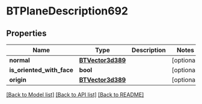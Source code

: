 # BTPlaneDescription692

## Properties
Name | Type | Description | Notes
------------ | ------------- | ------------- | -------------
**normal** | [**BTVector3d389**](BTVector3d389.md) |  | [optional] 
**is_oriented_with_face** | **bool** |  | [optional] 
**origin** | [**BTVector3d389**](BTVector3d389.md) |  | [optional] 

[[Back to Model list]](../README.md#documentation-for-models) [[Back to API list]](../README.md#documentation-for-api-endpoints) [[Back to README]](../README.md)



